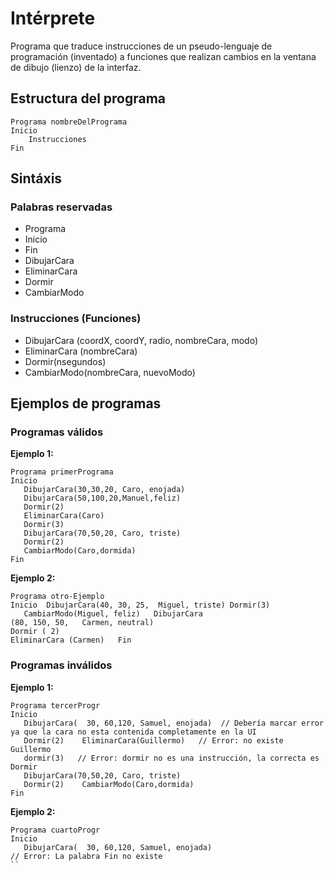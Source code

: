 # Intérprete
Programa que traduce instrucciones de un pseudo-lenguaje de programación (inventado) a funciones que realizan cambios en la ventana de dibujo (lienzo) de la interfaz.

## Estructura del programa
```
Programa nombreDelPrograma
Inicio
	Instrucciones
Fin
```
## Sintáxis

### Palabras reservadas
* Programa
* Inicio
* Fin
* DibujarCara
* EliminarCara
* Dormir
* CambiarModo

### Instrucciones (Funciones)

* DibujarCara (coordX, coordY, radio, nombreCara, modo)
* EliminarCara (nombreCara)
* Dormir(nsegundos)
* CambiarModo(nombreCara, nuevoModo)

## Ejemplos de programas

### Programas válidos
**Ejemplo 1:**
```
Programa primerPrograma
Inicio
   DibujarCara(30,30,20, Caro, enojada)
   DibujarCara(50,100,20,Manuel,feliz)
   Dormir(2)
   EliminarCara(Caro)
   Dormir(3)
   DibujarCara(70,50,20, Caro, triste)
   Dormir(2)
   CambiarModo(Caro,dormida)
Fin
```
**Ejemplo 2:**
```
Programa otro-Ejemplo
Inicio  DibujarCara(40, 30, 25,  Miguel, triste) Dormir(3)
   CambiarModo(Miguel, feliz)   DibujarCara
(80, 150, 50,   Carmen, neutral)
Dormir ( 2)
EliminarCara (Carmen)   Fin
```

### Programas inválidos
**Ejemplo 1:**
```
Programa tercerProgr
Inicio
   DibujarCara(  30, 60,120, Samuel, enojada)  // Debería marcar error ya que la cara no esta contenida completamente en la UI
   Dormir(2)    EliminarCara(Guillermo)   // Error: no existe Guillermo
   dormir(3)   // Error: dormir no es una instrucción, la correcta es Dormir
   DibujarCara(70,50,20, Caro, triste)
   Dormir(2)    CambiarModo(Caro,dormida)
Fin
```

**Ejemplo 2:**
```
Programa cuartoProgr
Inicio
   DibujarCara(  30, 60,120, Samuel, enojada)
// Error: La palabra Fin no existe
``

